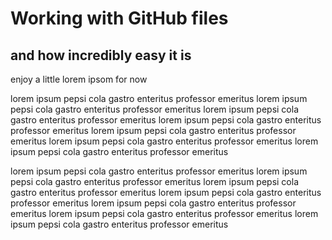 # Working with GitHub files

## and how incredibly easy it is

enjoy a little lorem ipsom for now

lorem ipsum pepsi cola gastro enteritus professor emeritus lorem ipsum pepsi cola gastro enteritus professor emeritus lorem ipsum pepsi cola gastro enteritus professor emeritus lorem ipsum pepsi cola gastro enteritus professor emeritus lorem ipsum pepsi cola gastro enteritus professor emeritus lorem ipsum pepsi cola gastro enteritus professor emeritus lorem ipsum pepsi cola gastro enteritus professor emeritus

lorem ipsum pepsi cola gastro enteritus professor emeritus lorem ipsum pepsi cola gastro enteritus professor emeritus lorem ipsum pepsi cola gastro enteritus professor emeritus lorem ipsum pepsi cola gastro enteritus professor emeritus lorem ipsum pepsi cola gastro enteritus professor emeritus lorem ipsum pepsi cola gastro enteritus professor emeritus lorem ipsum pepsi cola gastro enteritus professor emeritus
